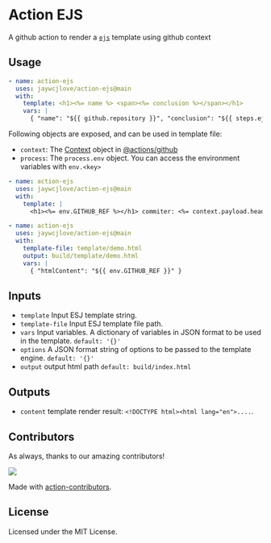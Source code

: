 Action EJS
===

A github action to render a [`ejs`](https://github.com/mde/ejs) template using github context

## Usage

```yml
- name: action-ejs
  uses: jaywcjlove/action-ejs@main
  with:
    template: <h1><%= name %> <span><%= conclusion %></span></h1>
    vars: |
      { "name": "${{ github.repository }}", "conclusion": "${{ steps.ejs.conclusion }}" }
```

Following objects are exposed, and can be used in template file:

- `context`: The [Context](https://github.com/actions/toolkit/blob/main/packages/github/src/context.ts) object in [@actions/github](https://github.com/actions/toolkit/tree/main/packages/github)
- `process`: The `process.env` object. You can access the environment variables with `env.<key>`

```yml
- name: action-ejs
  uses: jaywcjlove/action-ejs@main
  with:
    template: |
      <h1><%= env.GITHUB_REF %></h1> commiter: <%= context.payload.head_commit.author.name %>
```

```yml
- name: action-ejs
  uses: jaywcjlove/action-ejs@main
  with:
    template-file: template/demo.html
    output: build/template/demo.html
    vars: |
      { "htmlContent": "${{ env.GITHUB_REF }}" }
```

## Inputs

- `template` Input ESJ template string.
- `template-file` Input ESJ template file path.
- `vars` Input variables. A dictionary of variables in JSON format to be used in the template. `default: '{}'`
- `options` A JSON format string of options to be passed to the template engine. `default: '{}'`
- `output` output html path `default: build/index.html`

## Outputs

- `content` template render result: `<!DOCTYPE html><html lang="en">....`.

## Contributors

As always, thanks to our amazing contributors!

<a href="https://github.com/jaywcjlove/action-ejs/graphs/contributors">
  <img src="https://jaywcjlove.github.io/action-ejs/CONTRIBUTORS.svg" />
</a>

Made with [action-contributors](https://github.com/jaywcjlove/github-action-contributors).

## License

Licensed under the MIT License.
